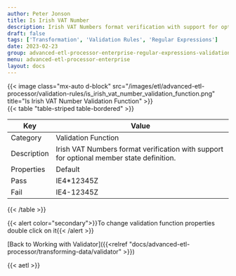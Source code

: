 ```yaml
---
author: Peter Jonson
title: Is Irish VAT Number
description: Irish VAT Numbers format verification with support for optional member state definition.
draft: false
tags: ['Transformation', 'Validation Rules', 'Regular Expressions']
date: 2023-02-23
group: advanced-etl-processor-enterprise-regular-expressions-validation
menu: advanced-etl-processor-enterprise
layout: docs
---
```


{{< image class="mx-auto d-block"  src="/images/etl/advanced-etl-processor/validation-rules/is_irish_vat_number_validation_function.png" title="Is Irish VAT Number Validation Function" >}}
\
{{< table "table-striped table-bordered" >}}

| Key         | Value                                                                                    |
| ----------- | ---------------------------------------------------------------------------------------- |
| Category    | Validation Function                                                                      |
| Description | Irish VAT Numbers format verification with support for optional member state definition. |
| Properties  | Default                                                                                  |
| Pass        | IE4\*12345Z                                                                              |
| Fail        | IE4-12345Z                                                                               |

{{< /table >}}

{{< alert color="secondary">}}To change validation function properties double click on it{{< /alert >}}

[Back to Working with Validator]({{<relref "docs/advanced-etl-processor/transforming-data/validator" >}})

{{< aetl >}}
